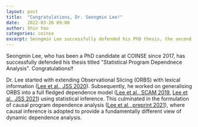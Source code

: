 ```yaml
---
layout: post
title:  "Congratulations, Dr. Seongmin Lee!"
date:   2022-03-26 09:00
author: Shin Yoo
categories: coinse
excerpt: Seongmin Lee successfully defended his PhD thesis, the second from from COINSE group.
---
```


Seongmin Lee, who has been a PhD candidate at COINSE since 2017, has successfully defended his thesis titled "Statistical Program Dependnece Analysis". Congratulations!!

Dr. Lee started with extending Observational Slicing (ORBS) with lexical information ([Lee et al., JSS 2020](https://coinse.kaist.ac.kr/publications/pdfs/Lee2019aa.pdf)). Subsequently, he worked on generalising ORBS into a full fledged dependence model ([Lee et al., SCAM 2019](https://coinse.kaist.ac.kr/publications/pdfs/Lee2019pl.pdf), [Lee et al., JSS 2021](https://coinse.kaist.ac.kr/publications/pdfs/Lee2021ua.pdf)) using statistical inference. This culminated in the formulation of causal program dependence analysis ([Lee et al., preprint 2021](https://arxiv.org/abs/2104.09107)), where causal inference is adopted to provide a fundamentally different view of dynamic dependence analysis.